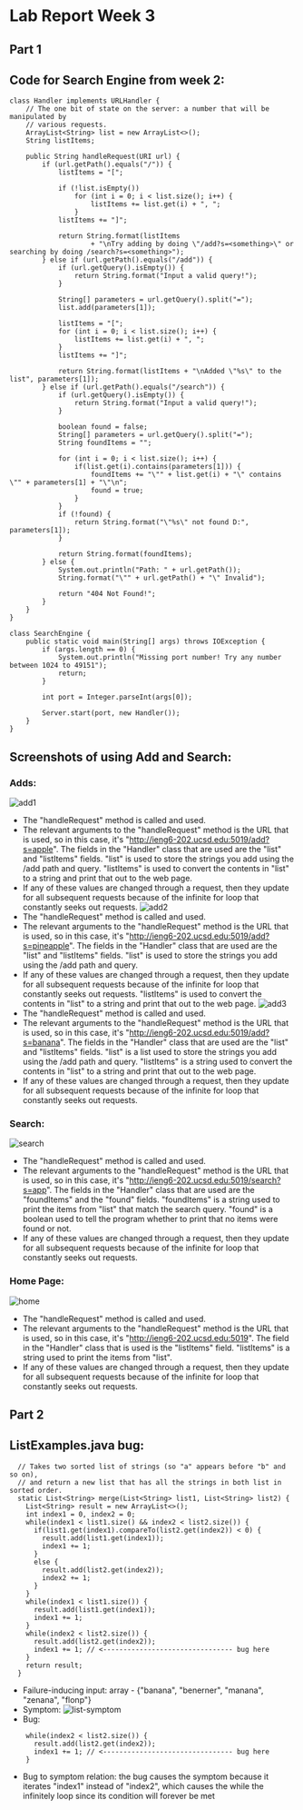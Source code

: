 # Lab Report Week 3

## Part 1
## Code for Search Engine from week 2:
```
class Handler implements URLHandler {
    // The one bit of state on the server: a number that will be manipulated by
    // various requests.
    ArrayList<String> list = new ArrayList<>();
    String listItems;

    public String handleRequest(URI url) {
        if (url.getPath().equals("/")) {
            listItems = "[";

            if (!list.isEmpty())
                for (int i = 0; i < list.size(); i++) {
                    listItems += list.get(i) + ", ";
                }
            listItems += "]";

            return String.format(listItems
                    + "\nTry adding by doing \"/add?s=<something>\" or searching by doing /search?s=<something>");
        } else if (url.getPath().equals("/add")) {
            if (url.getQuery().isEmpty()) {
                return String.format("Input a valid query!");
            }

            String[] parameters = url.getQuery().split("=");
            list.add(parameters[1]);

            listItems = "[";
            for (int i = 0; i < list.size(); i++) {
                listItems += list.get(i) + ", ";
            }
            listItems += "]";

            return String.format(listItems + "\nAdded \"%s\" to the list", parameters[1]);
        } else if (url.getPath().equals("/search")) {
            if (url.getQuery().isEmpty()) {
                return String.format("Input a valid query!");
            }

            boolean found = false;
            String[] parameters = url.getQuery().split("=");
            String foundItems = "";

            for (int i = 0; i < list.size(); i++) {
                if(list.get(i).contains(parameters[1])) {
                    foundItems += "\"" + list.get(i) + "\" contains \"" + parameters[1] + "\"\n";
                    found = true;
                }
            }
            if (!found) {
                return String.format("\"%s\" not found D:", parameters[1]);
            }

            return String.format(foundItems);
        } else {
            System.out.println("Path: " + url.getPath());
            String.format("\"" + url.getPath() + "\" Invalid");

            return "404 Not Found!";
        }
    }
}

class SearchEngine {
    public static void main(String[] args) throws IOException {
        if (args.length == 0) {
            System.out.println("Missing port number! Try any number between 1024 to 49151");
            return;
        }

        int port = Integer.parseInt(args[0]);

        Server.start(port, new Handler());
    }
}
```

## Screenshots of using Add and Search:
### Adds:
![add1](Week-3-Lab-Report-Pics/add1.jpg)
- The "handleRequest" method is called and used.
- The relevant arguments to the "handleRequest" method is the URL that is used, so in this case, it's "http://ieng6-202.ucsd.edu:5019/add?s=apple".
  The fields in the "Handler" class that are used are the "list" and "listItems" fields. "list" is used to store the strings you add using the /add path and query.
  "listItems" is used to convert the contents in "list" to a string and print that out to the web page.
- If any of these values are changed through a request, then they update for all subsequent requests because of the infinite for loop that constantly seeks out requests.
![add2](Week-3-Lab-Report-Pics/add2.jpg)
- The "handleRequest" method is called and used.
- The relevant arguments to the "handleRequest" method is the URL that is used, so in this case, it's "http://ieng6-202.ucsd.edu:5019/add?s=pineapple".
  The fields in the "Handler" class that are used are the "list" and "listItems" fields. "list" is used to store the strings you add using the /add path and query.
- If any of these values are changed through a request, then they update for all subsequent requests because of the infinite for loop that constantly seeks out requests.
  "listItems" is used to convert the contents in "list" to a string and print that out to the web page.
![add3](Week-3-Lab-Report-Pics/add3.jpg)
- The "handleRequest" method is called and used.
- The relevant arguments to the "handleRequest" method is the URL that is used, so in this case, it's "http://ieng6-202.ucsd.edu:5019/add?s=banana".
  The fields in the "Handler" class that are used are the "list" and "listItems" fields. "list" is a list used to store the strings you add using the /add path and query.
  "listItems" is a string used to convert the contents in "list" to a string and print that out to the web page.
- If any of these values are changed through a request, then they update for all subsequent requests because of the infinite for loop that constantly seeks out requests.

### Search:
![search](Week-3-Lab-Report-Pics/search.jpg)
- The "handleRequest" method is called and used.
- The relevant arguments to the "handleRequest" method is the URL that is used, so in this case, it's "http://ieng6-202.ucsd.edu:5019/search?s=app".
  The fields in the "Handler" class that are used are the "foundItems" and the "found" fields. "foundItems" is a string used to print the items from "list" that
  match the search query. "found" is a boolean used to tell the program whether to print that no items were found or not.
- If any of these values are changed through a request, then they update for all subsequent requests because of the infinite for loop that constantly seeks out requests.

### Home Page:
![home](Week-3-Lab-Report-Pics/home.jpg)
- The "handleRequest" method is called and used.
- The relevant arguments to the "handleRequest" method is the URL that is used, so in this case, it's "http://ieng6-202.ucsd.edu:5019". 
  The field in the "Handler" class that is used is the "listItems" field. "listItems" is a string used to print the items from "list".
- If any of these values are changed through a request, then they update for all subsequent requests because of the infinite for loop that constantly seeks out requests.


## Part 2
## ListExamples.java bug:
```
  // Takes two sorted list of strings (so "a" appears before "b" and so on),
  // and return a new list that has all the strings in both list in sorted order.
  static List<String> merge(List<String> list1, List<String> list2) {
    List<String> result = new ArrayList<>();
    int index1 = 0, index2 = 0;
    while(index1 < list1.size() && index2 < list2.size()) {
      if(list1.get(index1).compareTo(list2.get(index2)) < 0) {
        result.add(list1.get(index1));
        index1 += 1;
      }
      else {
        result.add(list2.get(index2));
        index2 += 1;
      }
    }
    while(index1 < list1.size()) {
      result.add(list1.get(index1));
      index1 += 1;
    }
    while(index2 < list2.size()) {
      result.add(list2.get(index2));
      index1 += 1; // <-------------------------------- bug here
    }
    return result;
  }
```
- Failure-inducing input: array - {"banana", "benerner", "manana", "zenana", "flonp"}
- Symptom: ![list-symptom](Week-3-Lab-Report-Pics/list-symptom.jpg)
- Bug:
```
    while(index2 < list2.size()) {
      result.add(list2.get(index2));
      index1 += 1; // <-------------------------------- bug here
    }
 ```
 - Bug to symptom relation: the bug causes the symptom because it iterates "index1" instead of "index2", which causes the while the infinitely loop since its condition will forever be met
